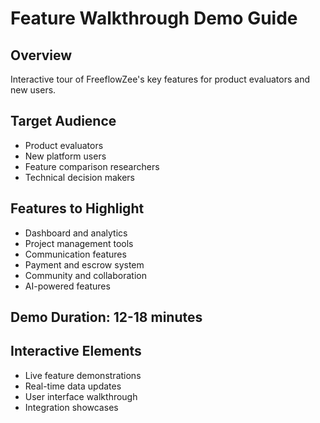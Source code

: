 # Feature Walkthrough Demo Guide

## Overview
Interactive tour of FreeflowZee's key features for product evaluators and new users.

## Target Audience
- Product evaluators
- New platform users
- Feature comparison researchers
- Technical decision makers

## Features to Highlight
- Dashboard and analytics
- Project management tools
- Communication features
- Payment and escrow system
- Community and collaboration
- AI-powered features

## Demo Duration: 12-18 minutes

## Interactive Elements
- Live feature demonstrations
- Real-time data updates
- User interface walkthrough
- Integration showcases
